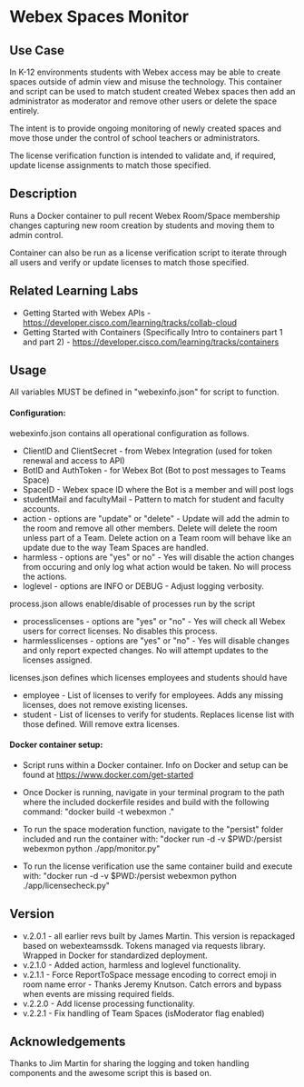# Webex Spaces Monitor

## Use Case
In K-12 environments students with Webex access may be able to create spaces
outside of admin view and misuse the technology. This container and script can be used to match student created Webex spaces then add an administrator as moderator and remove other users or delete the space entirely.

The intent is to provide ongoing monitoring of newly created spaces and move those
under the control of school teachers or administrators.

The license verification function is intended to validate and, if required, update
license assignments to match those specified.

## Description
Runs a Docker container to pull recent Webex Room/Space membership changes
capturing new room creation by students and moving them to admin control.

Container can also be run as a license verification script to iterate through all users and verify or update licenses to match those specified.

## Related Learning Labs
- Getting Started with Webex APIs - https://developer.cisco.com/learning/tracks/collab-cloud
- Getting Started with Containers (Specifically Intro to containers part 1 and part 2) - https://developer.cisco.com/learning/tracks/containers

## Usage
All variables MUST be defined in "webexinfo.json" for script to function.

#### Configuration:

webexinfo.json contains all operational configuration as follows.
- ClientID and ClientSecret - from Webex Integration (used for token renewal and access to API)
- BotID and AuthToken - for Webex Bot (Bot to post messages to Teams Space)
- SpaceID - Webex space ID where the Bot is a member and will post logs
- studentMail and facultyMail - Pattern to match for student and faculty accounts.
- action - options are "update" or "delete" - Update will add the admin to the room and remove all other members. Delete will delete the room unless part of a Team. Delete action on a Team room will behave like an update due to the way Team Spaces are handled.
- harmless - options are "yes" or no" - Yes will disable the action changes from occuring and
 only log what action would be taken. No will process the actions.
- loglevel - options are INFO or DEBUG - Adjust logging verbosity.

process.json allows enable/disable of processes run by the script
- processlicenses - options are "yes" or "no" - Yes will check all Webex users for correct licenses. No disables this process.
- harmlesslicenses - options are "yes" or "no" - Yes will disable changes and only report expected changes. No will attempt updates to the licenses assigned.

licenses.json defines which licenses employees and students should have
- employee - List of licenses to verify for employees. Adds any missing licenses, does not remove existing licenses.
- student - List of licenses to verify for students. Replaces license list with those defined. Will remove extra licenses.

#### Docker container setup:
- Script runs within a Docker container. Info on Docker and setup can be 
found at https://www.docker.com/get-started

- Once Docker is running, navigate in your terminal program to the path 
where the included dockerfile resides and build with the following command: "docker build -t webexmon ."

- To run the space moderation function, navigate to the "persist" folder included and run the container with:
"docker run -d -v $PWD:/persist webexmon python ./app/monitor.py"

- To run the license verification use the same container build and execute with:
"docker run -d -v $PWD:/persist webexmon python ./app/licensecheck.py"

## Version
- v.2.0.1 - all earlier revs built by James Martin. This version is repackaged 
            based on webexteamssdk. Tokens managed via requests library.
            Wrapped in Docker for standardized deployment.
- v.2.1.0 - Added action, harmless and loglevel functionality.
- v.2.1.1 - Force ReportToSpace message encoding to correct emoji in room name error - Thanks Jeremy Knutson.
            Catch errors and bypass when events are missing required fields.
- v.2.2.0 - Add license processing functionality.
- v.2.2.1 - Fix handling of Team Spaces (isModerator flag enabled)

## Acknowledgements
Thanks to Jim Martin for sharing the logging and token handling components and the awesome script this is based on.